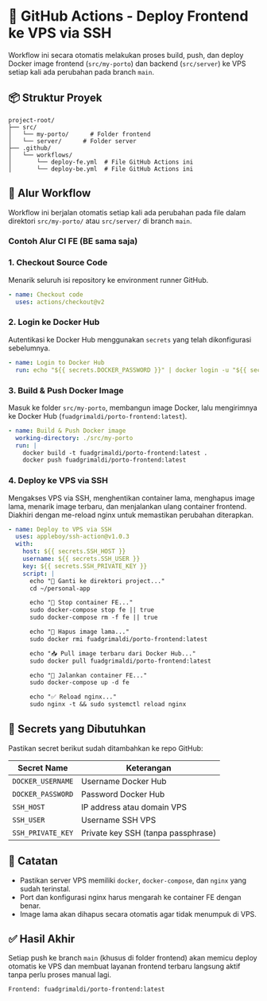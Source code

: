 # 🚀 GitHub Actions - Deploy Frontend ke VPS via SSH

Workflow ini secara otomatis melakukan proses build, push, dan deploy Docker image frontend (`src/my-porto`) dan backend (`src/server`) ke VPS setiap kali ada perubahan pada branch `main`.

## 📦 Struktur Proyek

```
project-root/
├── src/
│   └── my-porto/      # Folder frontend
│   └── server/      # Folder server
├── .github/
│   └── workflows/
│       └── deploy-fe.yml  # File GitHub Actions ini
│       └── deploy-be.yml  # File GitHub Actions ini
```

## 🔁 Alur Workflow

Workflow ini berjalan otomatis setiap kali ada perubahan pada file dalam direktori `src/my-porto/` atau `src/server/` di branch `main`.

### Contoh Alur CI FE (BE sama saja)

### 1. Checkout Source Code

Menarik seluruh isi repository ke environment runner GitHub.

```yaml
- name: Checkout code
  uses: actions/checkout@v2
```

### 2. Login ke Docker Hub

Autentikasi ke Docker Hub menggunakan `secrets` yang telah dikonfigurasi sebelumnya.

```yaml
- name: Login to Docker Hub
  run: echo "${{ secrets.DOCKER_PASSWORD }}" | docker login -u "${{ secrets.DOCKER_USERNAME }}" --password-stdin
```

### 3. Build & Push Docker Image

Masuk ke folder `src/my-porto`, membangun image Docker, lalu mengirimnya ke Docker Hub (`fuadgrimaldi/porto-frontend:latest`).

```yaml
- name: Build & Push Docker image
  working-directory: ./src/my-porto
  run: |
    docker build -t fuadgrimaldi/porto-frontend:latest .
    docker push fuadgrimaldi/porto-frontend:latest
```

### 4. Deploy ke VPS via SSH

Mengakses VPS via SSH, menghentikan container lama, menghapus image lama, menarik image terbaru, dan menjalankan ulang container frontend. Diakhiri dengan me-reload nginx untuk memastikan perubahan diterapkan.

```yaml
- name: Deploy to VPS via SSH
  uses: appleboy/ssh-action@v1.0.3
  with:
    host: ${{ secrets.SSH_HOST }}
    username: ${{ secrets.SSH_USER }}
    key: ${{ secrets.SSH_PRIVATE_KEY }}
    script: |
      echo "🔁 Ganti ke direktori project..."
      cd ~/personal-app

      echo "🛑 Stop container FE..."
      sudo docker-compose stop fe || true
      sudo docker-compose rm -f fe || true

      echo "🧼 Hapus image lama..."
      sudo docker rmi fuadgrimaldi/porto-frontend:latest

      echo "📥 Pull image terbaru dari Docker Hub..."
      sudo docker pull fuadgrimaldi/porto-frontend:latest

      echo "🚀 Jalankan container FE..."
      sudo docker-compose up -d fe

      echo "✅ Reload nginx..."
      sudo nginx -t && sudo systemctl reload nginx
```

## 🔐 Secrets yang Dibutuhkan

Pastikan secret berikut sudah ditambahkan ke repo GitHub:

| Secret Name       | Keterangan                         |
| ----------------- | ---------------------------------- |
| `DOCKER_USERNAME` | Username Docker Hub                |
| `DOCKER_PASSWORD` | Password Docker Hub                |
| `SSH_HOST`        | IP address atau domain VPS         |
| `SSH_USER`        | Username SSH VPS                   |
| `SSH_PRIVATE_KEY` | Private key SSH (tanpa passphrase) |

## 📌 Catatan

- Pastikan server VPS memiliki `docker`, `docker-compose`, dan `nginx` yang sudah terinstal.
- Port dan konfigurasi nginx harus mengarah ke container FE dengan benar.
- Image lama akan dihapus secara otomatis agar tidak menumpuk di VPS.

## ✅ Hasil Akhir

Setiap push ke branch `main` (khusus di folder frontend) akan memicu deploy otomatis ke VPS dan membuat layanan frontend terbaru langsung aktif tanpa perlu proses manual lagi.

```
Frontend: fuadgrimaldi/porto-frontend:latest
```
